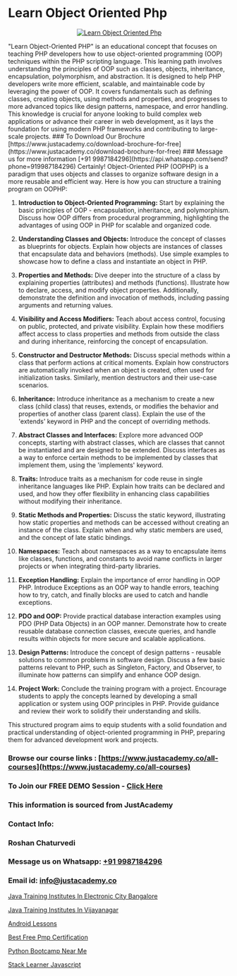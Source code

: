 # Learn Object Oriented Php

<p align="center">
  <a href="https://justacademy.co/course-detail/php-training">
    <img src="https://justacademy.co/storage2/course_image/1676637155_course_image.webp" alt="Learn Object Oriented Php">
  </a>
</p>
"Learn Object-Oriented PHP" is an educational concept that focuses on teaching PHP developers how to use object-oriented programming (OOP) techniques within the PHP scripting language. This learning path involves understanding the principles of OOP such as classes, objects, inheritance, encapsulation, polymorphism, and abstraction. It is designed to help PHP developers write more efficient, scalable, and maintainable code by leveraging the power of OOP. It covers fundamentals such as defining classes, creating objects, using methods and properties, and progresses to more advanced topics like design patterns, namespace, and error handling. This knowledge is crucial for anyone looking to build complex web applications or advance their career in web development, as it lays the foundation for using modern PHP frameworks and contributing to large-scale projects.
### To Download Our Brochure [https://www.justacademy.co/download-brochure-for-free](https://www.justacademy.co/download-brochure-for-free)
### Message us for more information [+91 9987184296](https://api.whatsapp.com/send?phone=919987184296)
Certainly! Object-Oriented PHP (OOPHP) is a paradigm that uses objects and classes to organize software design in a more reusable and efficient way. Here is how you can structure a training program on OOPHP:

1) **Introduction to Object-Oriented Programming:** Start by explaining the basic principles of OOP - encapsulation, inheritance, and polymorphism. Discuss how OOP differs from procedural programming, highlighting the advantages of using OOP in PHP for scalable and organized code.

2) **Understanding Classes and Objects:** Introduce the concept of classes as blueprints for objects. Explain how objects are instances of classes that encapsulate data and behaviors (methods). Use simple examples to showcase how to define a class and instantiate an object in PHP.

3) **Properties and Methods:** Dive deeper into the structure of a class by explaining properties (attributes) and methods (functions). Illustrate how to declare, access, and modify object properties. Additionally, demonstrate the definition and invocation of methods, including passing arguments and returning values.

4) **Visibility and Access Modifiers:** Teach about access control, focusing on public, protected, and private visibility. Explain how these modifiers affect access to class properties and methods from outside the class and during inheritance, reinforcing the concept of encapsulation.

5) **Constructor and Destructor Methods:** Discuss special methods within a class that perform actions at critical moments. Explain how constructors are automatically invoked when an object is created, often used for initialization tasks. Similarly, mention destructors and their use-case scenarios.

6) **Inheritance:** Introduce inheritance as a mechanism to create a new class (child class) that reuses, extends, or modifies the behavior and properties of another class (parent class). Explain the use of the 'extends' keyword in PHP and the concept of overriding methods.

7) **Abstract Classes and Interfaces:** Explore more advanced OOP concepts, starting with abstract classes, which are classes that cannot be instantiated and are designed to be extended. Discuss interfaces as a way to enforce certain methods to be implemented by classes that implement them, using the 'implements' keyword.

8) **Traits:** Introduce traits as a mechanism for code reuse in single inheritance languages like PHP. Explain how traits can be declared and used, and how they offer flexibility in enhancing class capabilities without modifying their inheritance.

9) **Static Methods and Properties:** Discuss the static keyword, illustrating how static properties and methods can be accessed without creating an instance of the class. Explain when and why static members are used, and the concept of late static bindings.

10) **Namespaces:** Teach about namespaces as a way to encapsulate items like classes, functions, and constants to avoid name conflicts in larger projects or when integrating third-party libraries.

11) **Exception Handling:** Explain the importance of error handling in OOP PHP. Introduce Exceptions as an OOP way to handle errors, teaching how to try, catch, and finally blocks are used to catch and handle exceptions.

12) **PDO and OOP:** Provide practical database interaction examples using PDO (PHP Data Objects) in an OOP manner. Demonstrate how to create reusable database connection classes, execute queries, and handle results within objects for more secure and scalable applications.

13) **Design Patterns:** Introduce the concept of design patterns - reusable solutions to common problems in software design. Discuss a few basic patterns relevant to PHP, such as Singleton, Factory, and Observer, to illuminate how patterns can simplify and enhance OOP design.

14) **Project Work:** Conclude the training program with a project. Encourage students to apply the concepts learned by developing a small application or system using OOP principles in PHP. Provide guidance and review their work to solidify their understanding and skills.

This structured program aims to equip students with a solid foundation and practical understanding of object-oriented programming in PHP, preparing them for advanced development work and projects.

### Browse our course links : [https://www.justacademy.co/all-courses](https://www.justacademy.co/all-courses) 
### To Join our FREE DEMO Session - [Click Here](https://www.justacademy.co/register-for-course-demo)


### This information is sourced from JustAcademy
### Contact Info:
### Roshan Chaturvedi
### Message us on Whatsapp: [+91 9987184296](https://api.whatsapp.com/send?phone=919987184296)
### Email id: [info@justacademy.co](mailto:info@justacademy.co)
                
[Java Training Institutes In Electronic City Bangalore](https://www.linkedin.com/pulse/java-training-institutes-electronic-city-bangalore-justacademy-pune-avite?trackingId=UPK69H5yRIiwY0dhjB%2F6zw%3D%3D&lipi=urn%3Ali%3Apage%3Ad_flagship3_company_admin%3BGzpHiwsYRr22lJjP82PYtA%3D%3D)

[Java Training Institutes In Vijayanagar](https://www.linkedin.com/pulse/java-training-institutes-vijayanagar-justacademy-delhi-wqfle?trackingId=KtE%2BRYIXo4t71VXm%2BZLQDw%3D%3D&lipi=urn%3Ali%3Apage%3Ad_flagship3_company_admin%3B3uDtMYf2QJOigjAh01Sv1g%3D%3D)

[Android Lessons](https://medium.com/@mistersumit961/android-lessons-f479ee2deb62)

[Best Free Pmp Certification](https://medium.com/@AkashSingh2052/best-free-pmp-certification-64d5f554e1c4)

[Python Bootcamp Near Me](https://justacademyin.github.io/justacademy/python-bootcamp-near-me)

[Stack Learner Javascript](https://justacademyin.github.io/Articles/Stack-Learner-Javascript)

